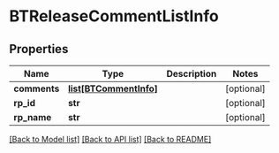 # BTReleaseCommentListInfo

## Properties
Name | Type | Description | Notes
------------ | ------------- | ------------- | -------------
**comments** | [**list[BTCommentInfo]**](BTCommentInfo.md) |  | [optional] 
**rp_id** | **str** |  | [optional] 
**rp_name** | **str** |  | [optional] 

[[Back to Model list]](../README.md#documentation-for-models) [[Back to API list]](../README.md#documentation-for-api-endpoints) [[Back to README]](../README.md)


